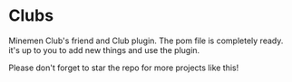 # Clubs

Minemen Club's friend and Club plugin. The pom file is completely ready. it's up to you to add new things and use the plugin.

Please don't forget to star the repo for more projects like this!
